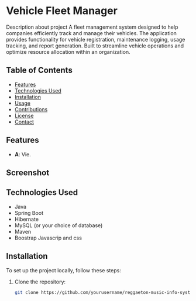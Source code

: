 # Vehicle Fleet Manager

Description about project 
A fleet management system designed to help companies efficiently track and manage their vehicles. The application provides functionality for vehicle registration, maintenance logging, usage tracking, and report generation. Built to streamline vehicle operations and optimize resource allocation within an organization.

## Table of Contents

- [Features](#features)
- [Technologies Used](#technologies-used)
- [Installation](#installation)
- [Usage](#usage)
- [Contributions](#contributions)
- [License](#license)
- [Contact](#contact)

## Features

- **A**: Vie.

## Screenshot



## Technologies Used

- Java
- Spring Boot
- Hibernate
- MySQL (or your choice of database)
- Maven
- Boostrap Javascrip and css

## Installation

To set up the project locally, follow these steps:

1. Clone the repository:
   ```bash
   git clone https://github.com/yourusername/reggaeton-music-info-system.git

